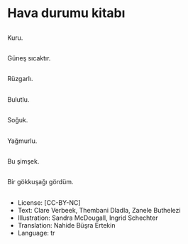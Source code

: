 # Hava durumu kitabı

##
Kuru.

##
Güneş sıcaktır.

##
Rüzgarlı.

##
Bulutlu.

##
Soğuk.

##
Yağmurlu.

##
Bu şimşek.

##
Bir gökkuşağı gördüm.

##
* License: [CC-BY-NC]
* Text: Clare Verbeek, Thembani Dladla, Zanele Buthelezi
* Illustration: Sandra McDougall, Ingrid Schechter
* Translation: Nahide Büşra Ertekin
* Language: tr
